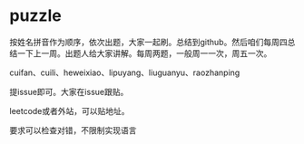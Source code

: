 # puzzle

按姓名拼音作为顺序，依次出题，大家一起刷。总结到github。然后咱们每周四总结一下上一周。出题人给大家讲解。每周两题，一般周一一次，周五一次。

cuifan、cuili、heweixiao、lipuyang、liuguanyu、raozhanping

提issue即可。大家在issue跟贴。

leetcode或者外站，可以贴地址。

要求可以检查对错，不限制实现语言
